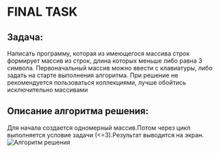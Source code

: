 # FINAL TASK
## Задача:
Написать программу, которая из имеющегося массива строк формирует массив из строк, длина которых меньше либо равна 3 символа. Первоначальный массив можно ввести с клавиатуры, либо задать на старте выполнения алгоритма. При решение не рекомендуется пользоваться коллекциями, лучше обойтись исключительно массивами
## Описание алгоритма решения:
Для начала создается одномерный массив.Потом через цикл выполняется условие задачи (<=3).Результат выводится на экран.
![Алгоритм решения](%D0%B0%D0%BB%D0%B3%D0%BE%D1%80%D0%B8%D1%82%D0%BC.jpg)